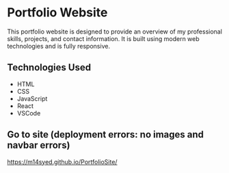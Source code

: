 # Portfolio Website

This portfolio website is designed to provide an overview of my professional skills, projects, and contact information. It is built using modern web technologies and is fully responsive.

## Technologies Used

- HTML
- CSS
- JavaScript
- React
- VSCode

## Go to site (deployment errors: no images and navbar errors)
https://m14syed.github.io/PortfolioSite/



